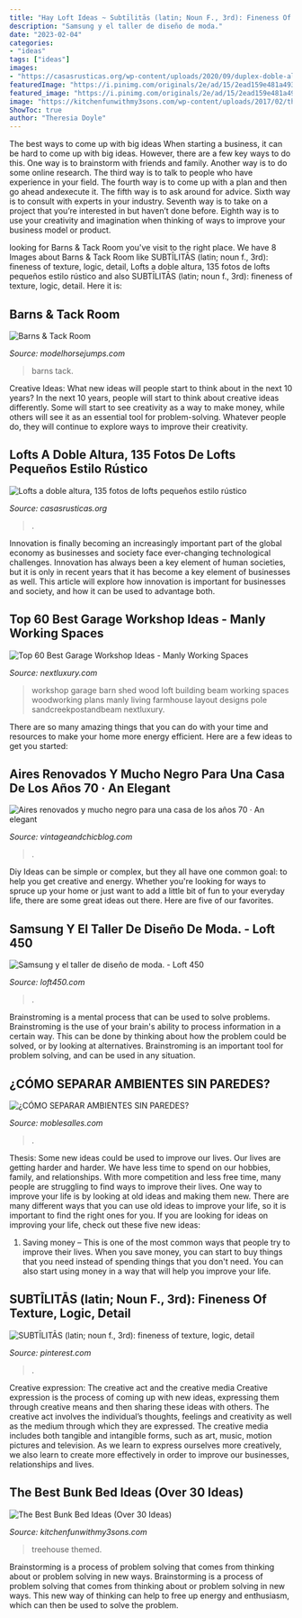 ```yaml
---
title: "Hay Loft Ideas ~ Subtīlitās (latin; Noun F., 3rd): Fineness Of Texture, Logic, Detail"
description: "Samsung y el taller de diseño de moda."
date: "2023-02-04"
categories:
- "ideas"
tags: ["ideas"]
images:
- "https://casasrusticas.org/wp-content/uploads/2020/09/duplex-doble-altura-112.jpg"
featuredImage: "https://i.pinimg.com/originals/2e/ad/15/2ead159e481a4930f7c64480fe0da84d.jpg"
featured_image: "https://i.pinimg.com/originals/2e/ad/15/2ead159e481a4930f7c64480fe0da84d.jpg"
image: "https://kitchenfunwithmy3sons.com/wp-content/uploads/2017/02/the-best-bunk-bed-ideas-15.jpg"
ShowToc: true
author: "Theresia Doyle"
---
```



The best ways to come up with big ideas
When starting a business, it can be hard to come up with big ideas. However, there are a few key ways to do this. One way is to brainstorm with friends and family. Another way is to do some online research. The third way is to talk to people who have experience in your field. The fourth way is to come up with a plan and then go ahead andexecute it. The fifth way is to ask around for advice. Sixth way is to consult with experts in your industry. Seventh way is to take on a project that you’re interested in but haven’t done before. Eighth way is to use your creativity and imagination when thinking of ways to improve your business model or product.

	

		
looking for Barns &amp; Tack Room you've visit to the right place. We have 8 Images about Barns &amp; Tack Room like SUBTĪLITĀS (latin; noun f., 3rd): fineness of texture, logic, detail, Lofts a doble altura, 135 fotos de lofts pequeños estilo rústico and also SUBTĪLITĀS (latin; noun f., 3rd): fineness of texture, logic, detail. Here it is:
		
    
## Barns &amp; Tack Room

<img loading=lazy src="https://sep.yimg.com/ay/yhst-17506696441384/barns-10.jpg" onerror="this.onerror=null;this.src='https://tse1.mm.bing.net/th?id=OIP.GWXOD7B4XwQLtjAsDg0NXgHaEK&amp;pid=15.1';" alt="Barns &amp; Tack Room">

_Source: modelhorsejumps.com_

>barns tack. 

	

Creative Ideas: What new ideas will people start to think about in the next 10 years?
In the next 10 years, people will start to think about creative ideas differently. Some will start to see creativity as a way to make money, while others will see it as an essential tool for problem-solving. Whatever people do, they will continue to explore ways to improve their creativity.

    
## Lofts A Doble Altura, 135 Fotos De Lofts Pequeños Estilo Rústico

<img loading=lazy src="https://casasrusticas.org/wp-content/uploads/2020/09/duplex-doble-altura-112.jpg" onerror="this.onerror=null;this.src='https://tse2.mm.bing.net/th?id=OIP.lDqdBffWzZSuXw8e8UeE3AHaHV&amp;pid=15.1';" alt="Lofts a doble altura, 135 fotos de lofts pequeños estilo rústico">

_Source: casasrusticas.org_

>. 

	

Innovation is finally becoming an increasingly important part of the global economy as businesses and society face ever-changing technological challenges. Innovation has always been a key element of human societies, but it is only in recent years that it has become a key element of businesses as well. This article will explore how innovation is important for businesses and society, and how it can be used to advantage both.

    
## Top 60 Best Garage Workshop Ideas - Manly Working Spaces

<img loading=lazy src="http://nextluxury.com/wp-content/uploads/ideas-for-home-garage-workshop.jpg" onerror="this.onerror=null;this.src='https://tse1.mm.bing.net/th?id=OIP.DjYstioKlOYHVIqo0zRfdwHaE7&amp;pid=15.1';" alt="Top 60 Best Garage Workshop Ideas - Manly Working Spaces">

_Source: nextluxury.com_

>workshop garage barn shed wood loft building beam working spaces woodworking plans manly living farmhouse layout designs pole sandcreekpostandbeam nextluxury. 

	

There are so many amazing things that you can do with your time and resources to make your home more energy efficient. Here are a few ideas to get you started:

    
## Aires Renovados Y Mucho Negro Para Una Casa De Los Años 70 · An Elegant

<img loading=lazy src="https://www.vintageandchicblog.com/wp-content/uploads/2016/12/puerta-de-entrada-negra-moderna.jpg" onerror="this.onerror=null;this.src='https://tse2.mm.bing.net/th?id=OIP.WuNio6H2Mw3j5fFObFXwugHaLG&amp;pid=15.1';" alt="Aires renovados y mucho negro para una casa de los años 70 · An elegant">

_Source: vintageandchicblog.com_

>. 

	

Diy Ideas can be simple or complex, but they all have one common goal: to help you get creative and energy. Whether you're looking for ways to spruce up your home or just want to add a little bit of fun to your everyday life, there are some great ideas out there. Here are five of our favorites.

    
## Samsung Y El Taller De Diseño De Moda. - Loft 450

<img loading=lazy src="http://loft450.com/wp-content/uploads/2017/10/IMG_6294-1024x768.jpg" onerror="this.onerror=null;this.src='https://tse1.mm.bing.net/th?id=OIP.xFeUbZ1NZTxV4oVLzccczgHaFj&amp;pid=15.1';" alt="Samsung y el taller de diseño de moda. - Loft 450">

_Source: loft450.com_

>. 

	

Brainstroming is a mental process that can be used to solve problems. Brainstroming is the use of your brain's ability to process information in a certain way. This can be done by thinking about how the problem could be solved, or by looking at alternatives. Brainstroming is an important tool for problem solving, and can be used in any situation.

    
## ¿CÓMO SEPARAR AMBIENTES SIN PAREDES?

<img loading=lazy src="http://moblesalles.com/img/cms/Blog/separar3b.jpg" onerror="this.onerror=null;this.src='https://tse4.mm.bing.net/th?id=OIP.BGyvs2ahsOSLhjqUlLoI9AHaEV&amp;pid=15.1';" alt="¿CÓMO SEPARAR AMBIENTES SIN PAREDES?">

_Source: moblesalles.com_

>. 

	

Thesis: Some new ideas could be used to improve our lives.
Our lives are getting harder and harder. We have less time to spend on our hobbies, family, and relationships. With more competition and less free time, many people are struggling to find ways to improve their lives. One way to improve your life is by looking at old ideas and making them new. There are many different ways that you can use old ideas to improve your life, so it is important to find the right ones for you. If you are looking for ideas on improving your life, check out these five new ideas: 
1) Saving money – This is one of the most common ways that people try to improve their lives. When you save money, you can start to buy things that you need instead of spending things that you don't need. You can also start using money in a way that will help you improve your life.

    
## SUBTĪLITĀS (latin; Noun F., 3rd): Fineness Of Texture, Logic, Detail

<img loading=lazy src="https://i.pinimg.com/originals/2e/ad/15/2ead159e481a4930f7c64480fe0da84d.jpg" onerror="this.onerror=null;this.src='https://tse3.mm.bing.net/th?id=OIP.j8J6WXkUwPSl6gr4ZmeQAgHaKr&amp;pid=15.1';" alt="SUBTĪLITĀS (latin; noun f., 3rd): fineness of texture, logic, detail">

_Source: pinterest.com_

>. 

	

Creative expression: The creative act and the creative media
Creative expression is the process of coming up with new ideas, expressing them through creative means and then sharing these ideas with others. The creative act involves the individual’s thoughts, feelings and creativity as well as the medium through which they are expressed. The creative media includes both tangible and intangible forms, such as art, music, motion pictures and television. As we learn to express ourselves more creatively, we also learn to create more effectively in order to improve our businesses, relationships and lives.

    
## The Best Bunk Bed Ideas (Over 30 Ideas)

<img loading=lazy src="https://kitchenfunwithmy3sons.com/wp-content/uploads/2017/02/the-best-bunk-bed-ideas-15.jpg" onerror="this.onerror=null;this.src='https://tse2.mm.bing.net/th?id=OIP.e2-HcseK_XEDWKUeALnAHwHaLd&amp;pid=15.1';" alt="The Best Bunk Bed Ideas (Over 30 Ideas)">

_Source: kitchenfunwithmy3sons.com_

>treehouse themed. 

	

Brainstorming is a process of problem solving that comes from thinking about or problem solving in new ways.
Brainstorming is a process of problem solving that comes from thinking about or problem solving in new ways. This new way of thinking can help to free up energy and enthusiasm, which can then be used to solve the problem.

